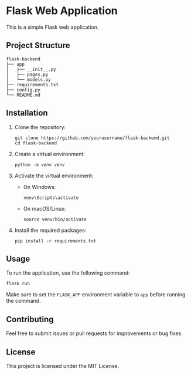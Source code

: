 # Flask Web Application

This is a simple Flask web application.

## Project Structure

```
flask-backend
├── app
│   ├── __init__.py
│   ├── pages.py
│   └── models.py
├── requirements.txt
├── config.py
└── README.md
```

## Installation

1. Clone the repository:
   ```
   git clone https://github.com/yourusername/flask-backend.git
   cd flask-backend
   ```

2. Create a virtual environment:
   ```
   python -m venv venv
   ```

3. Activate the virtual environment:
   - On Windows:
     ```
     venv\Scripts\activate
     ```
   - On macOS/Linux:
     ```
     source venv/bin/activate
     ```

4. Install the required packages:
   ```
   pip install -r requirements.txt
   ```

## Usage

To run the application, use the following command:
```
flask run
```

Make sure to set the `FLASK_APP` environment variable to `app` before running the command.

## Contributing

Feel free to submit issues or pull requests for improvements or bug fixes. 

## License

This project is licensed under the MIT License.